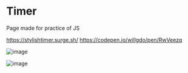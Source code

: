 # Timer
Page made for practice of JS

https://stylishtimer.surge.sh/
https://codepen.io/willgdo/pen/RwVeezq

![image](https://user-images.githubusercontent.com/19731966/129216109-a0b35ebf-e1aa-44b4-bff0-2fe96b9531bd.png)

![image](https://user-images.githubusercontent.com/19731966/129216430-b8403a3d-00e7-498e-a299-699840f08a57.png)

